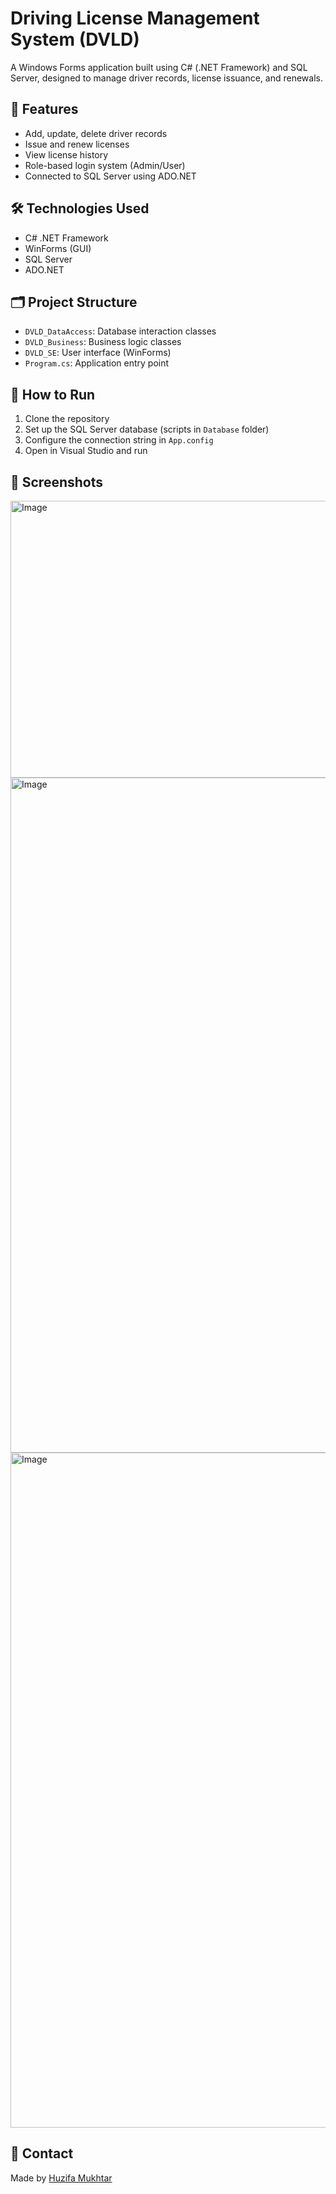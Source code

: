 # Driving License Management System (DVLD)

A Windows Forms application built using C# (.NET Framework) and SQL Server, designed to manage driver records, license issuance, and renewals.

## 📌 Features

- Add, update, delete driver records
- Issue and renew licenses
- View license history
- Role-based login system (Admin/User)
- Connected to SQL Server using ADO.NET

## 🛠 Technologies Used

- C# .NET Framework
- WinForms (GUI)
- SQL Server
- ADO.NET

## 🗂 Project Structure

- `DVLD_DataAccess`: Database interaction classes
- `DVLD_Business`: Business logic classes
- `DVLD_SE`: User interface (WinForms)
- `Program.cs`: Application entry point

## 🚀 How to Run

1. Clone the repository
2. Set up the SQL Server database (scripts in `Database` folder)
3. Configure the connection string in `App.config`
4. Open in Visual Studio and run

## 📸 Screenshots

<img width="784" height="443" alt="Image" src="https://github.com/user-attachments/assets/46349b84-3568-4db2-8413-c75f1b52da08" />

<img width="1920" height="1080" alt="Image" src="https://github.com/user-attachments/assets/16fd6e15-1862-42c7-9155-051671f50bf1" />

<img width="1920" height="1080" alt="Image" src="https://github.com/user-attachments/assets/90ee32c5-1730-48a7-82fa-2dbd21bce950" />

## 📩 Contact

Made by [Huzifa Mukhtar](https://github.com/Huzifa-coder)

